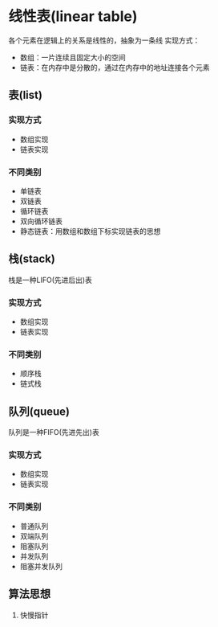 # 线性表(linear table)
各个元素在逻辑上的关系是线性的，抽象为一条线
实现方式：
- 数组：一片连续且固定大小的空间
- 链表：在内存中是分散的，通过在内存中的地址连接各个元素

## 表(list)
### 实现方式
- 数组实现
- 链表实现

### 不同类别
- 单链表
- 双链表
- 循环链表
- 双向循环链表
- 静态链表：用数组和数组下标实现链表的思想

## 栈(stack)
栈是一种LIFO(先进后出)表
### 实现方式
- 数组实现
- 链表实现
### 不同类别
- 顺序栈
- 链式栈

## 队列(queue)
队列是一种FIFO(先进先出)表
### 实现方式
- 数组实现
- 链表实现
### 不同类别
- 普通队列
- 双端队列
- 阻塞队列
- 并发队列
- 阻塞并发队列



## 算法思想
1. 快慢指针